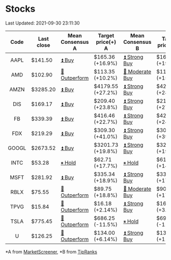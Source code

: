 # Stocks
Last Updated: 2021-09-30 23:11:30

|Code|Last close|Mean Consensus A|Target price(+) A|Mean Consensus B|Target price(+) B|
|:--:|-|-|-|-|-|
|AAPL|$141.50|[⏫ Buy](https://m.marketscreener.com/quote/stock/-4849/)|$165.36 (+16.9%)|[⏫ Strong Buy](https://www.tipranks.com/stocks/aapl/forecast)|$169.64 (+19.89%)|
|AMD|$102.90|[🔼 Outperform](https://m.marketscreener.com/quote/stock/-19475876/)|$113.35 (+10.2%)|[🔼 Moderate Buy](https://www.tipranks.com/stocks/amd/forecast)|$116.21 (+15.80%)|
|AMZN|$3285.20|[⏫ Buy](https://m.marketscreener.com/quote/stock/-12864605/)|$4179.55 (+27.2%)|[⏫ Strong Buy](https://www.tipranks.com/stocks/amzn/forecast)|$4212.39 (+28.23%)|
|DIS|$169.17|[⏫ Buy](https://m.marketscreener.com/quote/stock/-4842/)|$209.40 (+23.8%)|[⏫ Strong Buy](https://www.tipranks.com/stocks/dis/forecast)|$217.26 (+27.52%)|
|FB|$339.39|[⏫ Buy](https://m.marketscreener.com/quote/stock/-10547141/)|$416.46 (+22.7%)|[⏫ Strong Buy](https://www.tipranks.com/stocks/fb/forecast)|$422.48 (+24.48%)|
|FDX|$219.29|[⏫ Buy](https://m.marketscreener.com/quote/stock/-12585/)|$309.30 (+41.0%)|[⏫ Strong Buy](https://www.tipranks.com/stocks/fdx/forecast)|$307.80 (+39.22%)|
|GOOGL|$2673.52|[⏫ Buy](https://m.marketscreener.com/quote/stock/-24203373/)|$3201.73 (+19.8%)|[⏫ Strong Buy](https://www.tipranks.com/stocks/googl/forecast)|$3205.79 (+19.91%)|
|INTC|$53.28|[⏸ Hold](https://m.marketscreener.com/quote/stock/-4829/)|$62.71 (+17.7%)|[⏸ Hold](https://www.tipranks.com/stocks/intc/forecast)|$61.14 (+14.30%)|
|MSFT|$281.92|[⏫ Buy](https://m.marketscreener.com/quote/stock/-4835/)|$335.34 (+18.9%)|[⏫ Strong Buy](https://www.tipranks.com/stocks/msft/forecast)|$336.19 (+17.22%)|
|RBLX|$75.55|[🔼 Outperform](https://m.marketscreener.com/quote/stock/-117793644/)|$89.75 (+18.8%)|[🔼 Moderate Buy](https://www.tipranks.com/stocks/rblx/forecast)|$90.00 (+17.94%)|
|TPVG|$15.84|[🔼 Outperform](https://m.marketscreener.com/quote/stock/-15933327/)|$16.18 (+2.14%)|[⏫ Strong Buy](https://www.tipranks.com/stocks/tpvg/forecast)|$16.67 (+3.99%)|
|TSLA|$775.45|[🔼 Outperform](https://m.marketscreener.com/quote/stock/-6344549/)|$686.25 (-11.5%)|[⏸ Hold](https://www.tipranks.com/stocks/tsla/forecast)|$690.18 (-11.66%)|
|U|$126.25|[🔼 Outperform](https://m.marketscreener.com/quote/stock/-112492634/)|$134.00 (+6.14%)|[⏫ Strong Buy](https://www.tipranks.com/stocks/u/forecast)|$139.80 (+11.10%)|


*A from [MarketScreener](https://www.marketscreener.com), *B from [TipRanks](https://www.tipranks.com)
